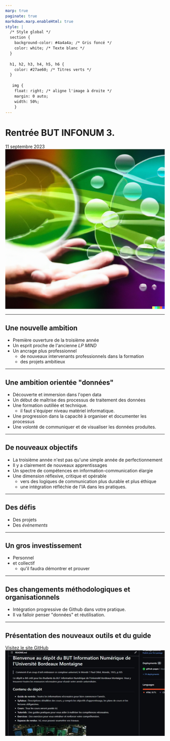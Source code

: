 ```yaml
---
marp: true
paginate: true
markdown.marp.enableHtml: true
style: |
  /* Style global */
  section {
    background-color: #4a4a4a; /* Gris foncé */
    color: white; /* Texte blanc */
  }

  h1, h2, h3, h4, h5, h6 {
    color: #27ae60; /* Titres verts */
  }

   img {
    float: right; /* aligne l'image à droite */
    margin: 0 auto;
    width: 50%;
    }
---
```



# Rentrée BUT INFONUM 3.
11 septembre 2023
![Visualisation](./img/viz2.png)

---
## Une nouvelle ambition
- Première ouverture de la troisième année
- Un esprit proche de l'ancienne *LP MIND*
- Un ancrage plus professionnel
    - de nouveaux intervenants professionnels dans la formation
    - des projets ambitieux

---
## Une ambition orientée "données"
- Découverte et immersion dans l'open data
- Un début de maîtrise des processus de traitement des données
- Une formation outillée et technique.
    - il faut s'équiper niveau matériel informatique.
- Une progression dans la capacité à organiser et documenter les processus
- Une volonté de communiquer et de visualiser les données produites.

--- 
## De nouveaux objectifs
- La troisième année n'est pas qu'une simple année de perfectionnement
- Il y a clairement de nouveaux apprentissages
- Un spectre de compétences en information-communication élargie
- Une dimension réflexive, critique et opérable
    - vers des logiques de communication plus durable et plus éthique
    - une intégration réfléchie de l'IA dans les pratiques.

---
## Des défis
- Des projets
- Des *évènements*

---
## Un gros investissement
- Personnel
- et collectif
    - qu'il faudra démontrer et prouver

---
## Des changements méthodologiques et organisationnels
- Intégration progressive de Github dans votre pratique.
- Il va falloir penser "données" et réutilisation.
---

## Présentation des nouveaux outils et du guide
[Visitez le site GitHub](https://github.com/oledeuff/BUT-Infonum-3)
![site](./img/gitinfonum.JPG)
